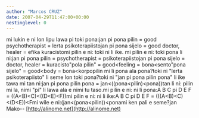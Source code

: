 ```yaml
---
author: "Marcos CRUZ"
date: 2007-04-29T11:47:00+00:00
nestinglevel: 0
---
```

mi lukin e ni lon lipu lawa pi toki pona:jan pi pona pilin = good psychotherapist = lerta psikoterapiistojan pi pona sijelo = good doctor, healer = efika kuracistomi pilin e ni: toki ni li ike. mi pilin e ni: toki pona li ni:jan pi pona pilin = psychotherapist = psikoterapiistojan pi pona sijelo = doctor, healer = kuracisto"pola pilin" = good<feeling = bona<sento"pona sijelo" = good<body = bona<korpopilin mi li pona ala pona?toki ni "lerta psikoterapiisto" li seme lon toki pona?toki ni "jan pi pona pilin pona" li ike tawa mi tan ni:jan pi pona pilin pona = jan<((pona<pilin)<pona))tan li ni: pilin mi la, nimi "pi" li lawa ala e nimi tu taso.mi pilin e ni: ni li pona:A B C pi D E F = ((A<B)<C)<((D<E)<F))mi pilin e ni: ni li ike:A B C pi D E F = (((A<B)<C)<(D<E))<Fmi wile e ni:(jan<(pona<pilin))<ponami ken pali e seme?jan Mako--
[http://alinome.net](http://alinome.net)